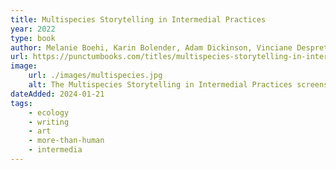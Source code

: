 ```yaml
---
title: Multispecies Storytelling in Intermedial Practices
year: 2022
type: book
author: Melanie Boehi, Karin Bolender, Adam Dickinson, Vinciane Despret, Hörner/Antlfinger, Fröydi Lazslo, Katie Lawson, Maya Livio, Péter Kristóf Makai, Emily McGiffin, Carol Padberg, Helen V. Pritchard, Loup Rivière, Cassandra Troyan, Kristina Van Dexter, Elizabeth Vander Meer, Gillian Wylde, eds. Ida Bencke, Jørgen Bruhn
url: https://punctumbooks.com/titles/multispecies-storytelling-in-intermedial-practices/
image:
    url: ./images/multispecies.jpg
    alt: The Multispecies Storytelling in Intermedial Practices screenshot
dateAdded: 2024-01-21
tags:
    - ecology
    - writing
    - art
    - more-than-human
    - intermedia
---
```

